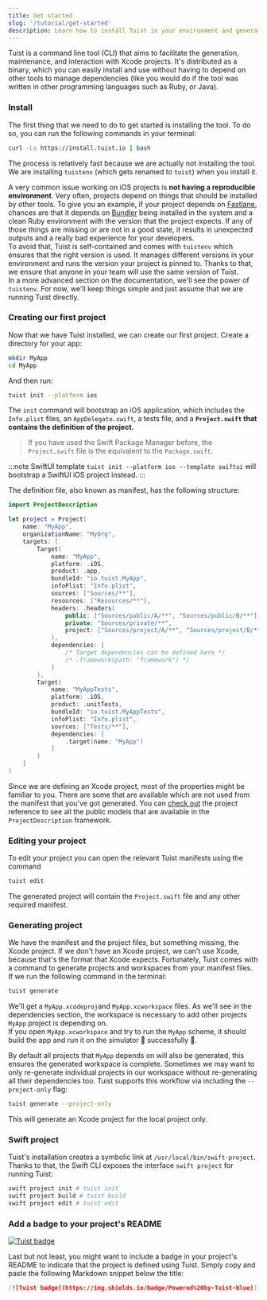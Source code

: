 ```yaml
---
title: Get started
slug: '/tutorial/get-started'
description: Learn how to install Tuist in your environment and generate your first project.
---
```


Tuist is a command line tool \(CLI\) that aims to facilitate the generation, maintenance, and interaction with Xcode projects. It's distributed as a binary, which you can easily install and use without having to depend on other tools to manage dependencies \(like you would do if the tool was written in other programming languages such as Ruby, or Java\).

### Install

The first thing that we need to do to get started is installing the tool. To do so, you can run the following commands in your terminal:

```bash
curl -Ls https://install.tuist.io | bash
```

The process is relatively fast because we are actually not installing the tool. We are installing `tuistenv` \(which gets renamed to `tuist`\) when you install it.

A very common issue working on iOS projects is **not having a reproducible environment**. Very often, projects depend on things that should be installed by other tools. To give you an example, if your project depends on [Fastlane](https://fastlane.tools/), chances are that it depends on [Bundler](https://bundler.io/) being installed in the system and a clean Ruby environment with the version that the project expects. If any of those things are missing or are not in a good state, it results in unexpected outputs and a really bad experience for your developers.  
To avoid that, Tuist is self-contained and comes with `tuistenv` which ensures that the right version is used. It manages different versions in your environment and runs the version your project is pinned to. Thanks to that, we ensure that anyone in your team will use the same version of Tuist.  
In a more advanced section on the documentation, we'll see the power of `tuistenv`. For now, we'll keep things simple and just assume that we are running Tuist directly.

### Creating our first project

Now that we have Tuist installed, we can create our first project. Create a directory for your app:

```bash
mkdir MyApp
cd MyApp
```

And then run:

```bash
tuist init --platform ios
```

The `init` command will bootstrap an iOS application, which includes the `Info.plist` files, an `AppDelegate.swift`, a tests file, and a **`Project.swift` that contains the definition of the project.**

> If you have used the Swift Package Manager before, the `Project.swift` file is the equivalent to the `Package.swift`.

:::note SwiftUI template
`tuist init --platform ios --template swiftui` will bootstrap a SwiftUI iOS project instead.
:::

The definition file, also known as manifest, has the following structure:

```swift
import ProjectDescription

let project = Project(
    name: "MyApp",
    organizationName: "MyOrg",
    targets: [
        Target(
            name: "MyApp",
            platform: .iOS,
            product: .app,
            bundleId: "io.tuist.MyApp",
            infoPlist: "Info.plist",
            sources: ["Sources/**"],
            resources: ["Resources/**"],
            headers: .headers(
                public: ["Sources/public/A/**", "Sources/public/B/**"],
                private: "Sources/private/**",
                project: ["Sources/project/A/**", "Sources/project/B/**"]
            ),
            dependencies: [
                /* Target dependencies can be defined here */
                /* .framework(path: "framework") */
            ]
        ),
        Target(
            name: "MyAppTests",
            platform: .iOS,
            product: .unitTests,
            bundleId: "io.tuist.MyAppTests",
            infoPlist: "Info.plist",
            sources: ["Tests/**"],
            dependencies: [
                .target(name: "MyApp")
            ]
        )
    ]
)
```

Since we are defining an Xcode project, most of the properties might be familiar to you. There are some that are available which are not used from the manifest that you've got generated. You can [check out](https://tuist.github.io/tuist/latest/documentation/projectdescription/project) the project reference to see all the public models that are available in the `ProjectDescription` framework.

### Editing your project

To edit your project you can open the relevant Tuist manifests using the command

```bash
tuist edit
```

The generated project will contain the `Project.swift` file and any other required manifest.

### Generating project

We have the manifest and the project files, but something missing, the Xcode project. If we don't have an Xcode project, we can't use Xcode, because that's the format that Xcode expects. Fortunately, Tuist comes with a command to generate projects and workspaces from your manifest files. If we run the following command in the terminal:

```bash
tuist generate
```

We'll get a `MyApp.xcodeproj`and `MyApp.xcworkspace` files. As we'll see in the dependencies section, the workspace is necessary to add other projects `MyApp` project is depending on.  
If you open `MyApp.xcworkspace` and try to run the `MyApp` scheme, it should build the app and run it on the simulator 📱 successfully 🎉.

By default all projects that `MyApp` depends on will also be generated, this ensures the generated workspace is complete. Sometimes we may want to only re-generate individual projects in our workspace without re-generating all their dependencies too. Tuist supports this workflow via including the `--project-only` flag:

```bash
tuist generate --project-only
```

This will generate an Xcode project for the local project only.

### Swift project

Tuist's installation creates a symbolic link at `/usr/local/bin/swift-project`.
Thanks to that, the Swift CLI exposes the interface `swift project` for running Tuist:

```bash
swift project init # tuist init
swift project build # tuist build
swift project edit # tuist edit
```

### Add a badge to your project's README

[![Tuist badge](https://img.shields.io/badge/Powered%20by-Tuist-blue)](https://tuist.io)

Last but not least, you might want to include a badge in your project's README to indicate that the project is defined using Tuist. Simply copy and paste the following Markdown snippet below the title:

```md
[![Tuist badge](https://img.shields.io/badge/Powered%20by-Tuist-blue)](https://tuist.io)
```
